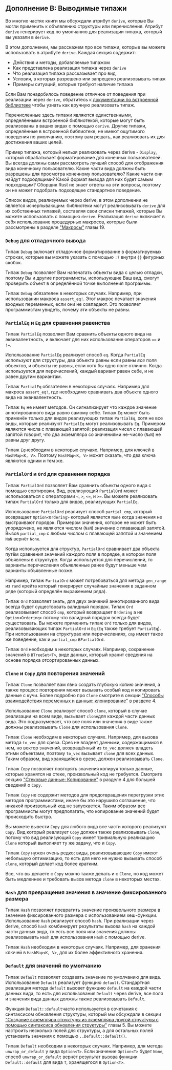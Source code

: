 ## Дополнение В: Выводимые типажи

Во многих частях книги мы обсуждали атрибут `derive`, которые Вы могли применить к объявлению структуры или перечисления. Атрибут `derive` генерирует код по умолчанию для реализации типажа, который вы указали в  `derive`.

В этом дополнении, мы расскажем про все типажи, которые вы можете использовать в атрибуте `derive`. Каждая секция содержит:

- Действия и методы, добавляемые типажом
- Как представлена реализация типажа через `derive`
- Что реализация типажа рассказывает про вид
- Условия, в которых разрешено или запрещено реализовывать типаж
- Примеры ситуаций, которые требуют наличие типажа

Если Вам понадобилось поведение отличное от поведения при реализации через `derive`, обратитесь к [документации по встроенной библиотеке](../std/index.html)<!-- ignore --> чтобы узнать как вручную реализовать типаж.

Перечисленные здесь типажи являются единственными, определёнными встроенной библиотекой, которые могут быть реализованы в ваших видах с помощью `derive`. Другие типажи, определённые в встроенной библиотеке, не имеют ощутимого поведения по умолчанию, поэтому вам решать, как реализовать их для достижения ваших целей.

Пример типажа, который нельзя реализовать через derive - `Display`, который обрабатывает форматирование для конечных пользователей. Вы всегда должны сами рассмотреть лучший способ для отображения вида конечному пользователю. Какие части вида должны быть разрешены для просмотра конечному пользователю? Какие части они найдут подходящими? Какой формат вывода для них будет самым подходящим? Сборщик Rust не знает ответы на эти вопросы, поэтому он не может подобрать подходящее стандартное поведение.

Список видов, реализуемых через derive, в этом дополнении не является исчерпывающим: библиотеки могут реализовывать `derive` для их собственных типажей, составляя свои списки типажей, которые Вы можете использовать с помощью `derive`. Реализация `derive` включает в себя использование процедурных макросов, которые были рассмотрены в разделе ["Макросы"]<!--  --> главы 19.

### `Debug` для отладочного вывода

Типаж `Debug` включает отладочное форматирование в форматируемых строках, которые вы можете указать с помощью `:?` внутри `{}` фигурных скобок.

Типаж `Debug` позволяет Вам напечатать объекты вида с целью отладки, поэтому Вы и другие программисты, использующие Ваш вид, смогут проверить объект в определённой точке выполнения программы.

Типаж `Debug` обязателен в некоторых случаях. Например, при использовании макроса `assert_eq!`. Этот макрос печатает значения входных переменных, если они не совпадают. Это позволяет программистам увидеть, почему эти объекты не равны.

### `PartialEq` и `Eq` для сравнения равенства

Типаж `PartialEq` позволяет Вам сравнить объекты одного вида на эквивалентность, и включает для них использование операторов `==` и `!=`.

Использование `PartialEq` реализует способ `eq`. Когда `PartialEq` используют для структуры, два объекта равны если равны *все* поля объектов, и объекты не равны, если хотя бы одно поле отлично. Когда используется для перечислений, каждый вариант равен себе, и не равен другим вариантам.

Типаж `PartialEq` обязателен в некоторых случаях. Например для макроса `assert_eq!`, где необходимо сравнивать два объекта одного вида на эквивалентность.

Типаж `Eq` не имеет методов. Он сигнализирует что каждое значение аннотированного вида равно самому себе. Типаж `Eq` может быть применён только для видов реализующих типаж `PartialEq`, хотя не все виды, которые реализуют `PartialEq` могут реализовывать `Eq`. Примером являются числа с плавающей запятой: реализация чисел с плавающей запятой говорит, что два экземпляра со значениями не-число (`NaN`) не равны друг другу.

Типаж `Eq`необходим в некоторых случаях. Например, для ключей в `HashMap<K, V>`. Поэтому `HashMap<K, V>` может сказать, что два ключа являются одним и тем же.

### `PartialOrd` и `Ord` для сравнения порядка

Типаж `PartialOrd` позволяет Вам сравнить объекты одного вида с помощью сортировки. Вид, реализующий `PartialOrd` может использоваться с операторами `<`, `>`, `<=`, и `>=`. Вы можете реализовать типаж `PartialOrd` только для видов, реализующих `PartialEq`.

Использование `PartialOrd` реализует способ `partial_cmp`, который возвращает `Option<Ordering>` который является `None` когда значения не выстраивают порядок. Примером значения, которое не может быть упорядочено, не являются числом (`NaN`) значение с плавающей запятой. Вызов `partial_cmp` с любым числом с плавающей запятой и значением `NaN` вернёт `None`.

Когда используется для структур, `PartialOrd` сравнивает два объекта путём сравнения значений каждого поля в порядке, в котором поля объявлены в структуре. Когда используется для перечислений, то варианты перечисления объявленные ранее будут меньше чем варианты объявленные позже.

Например, типаж `PartialOrd` может потребоваться для метода `gen_range` из `rand` крейта который генерирует случайные значения в заданном ряде (который определён выражением ряда).

Типаж `Ord` позволяет знать, для двух значений аннотированного вида всегда будет существовать валидный порядок. Типаж `Ord` реализовывает способ `cmp`, который возвращает `Ordering` а не `Option<Ordering>` потому что валидный порядок всегда будет существовать. Вы можете применить типаж  `Ord` только для видов, реализовывающих типаж `PartialOrd` и `Eq` (`Eq` также требует `PartialEq`). При использовании на структурах или перечислениях, `cmp` имеет такое же поведение, как и `partial_cmp` в`PartialOrd`.

Типаж `Ord` необходим в некоторых случаях. Например, сохранение значений в `BTreeSet<T>`, виде данных, который хранит сведения на основе порядка отсортированных данных.

### `Clone` и `Copy` для повторения значений

Типаж `Clone` позволяет вам явно создать глубокую копию значения, а также процесс повторения может вызывать особый код и копировать данные с кучи. Более подробно про `Clone` смотрите в секции ["Способы взаимодействия переменных и данных: клонирование"](ch04-01-what-is-ownership.html#ways-variables-and-data-interact-clone) в разделе 4.

Использование `Clone` реализует способ `clone`, который в случае реализации на всем виде, вызывает `clone`для каждой части данных вида. Это подразумевает, что все поля или значения в виде также должны реализовывать `Clone` для использования `Clone`.

Типаж `Clone` необходим в некоторых случаях. Например, для вызова метода `to_vec` для среза. Срез не владеет данными, содержащимися в нем, но вектор значений, возвращённый из `to_vec` должен владеть этими объектами, поэтому `to_vec` вызывает `clone` для всех данных. Таким образом, вид хранящийся в срезе, должен реализовывать `Clone`.

Типаж `Copy` позволяет повторять значения копируя только данные, которые хранятся на стеке, произвольный код не требуется. Смотрите секцию ["Стековые данные: Копирование"](ch04-01-what-is-ownership.html#stack-only-data-copy)<!-- ignore --> в разделе 4 для большей сведений о `Copy`.

Типаж `Copy` не содержит методов для предотвращения перегрузки этих методов программистами, иначе бы это нарушило соглашение, что никакой произвольный код не запускается. Таким образом все программисты могут предполагать, что копирование значений будет происходить быстро.

Вы можете вывести `Copy` для любого вида все части которого реализуют `Copy`. Вид который реализует `Copy` должен также реализовывать `Clone`, потому что вид реализующий `Copy` имеет тривиальную реализацию `Clone` который выполняет ту же задачу, что и `Copy`.

Типаж `Copy` нужен очень редко; виды, реализовывающие `Copy` имеют небольшую оптимизацию, то есть для него не нужно вызывать способ `clone`, который делает код более кратким.

Все, что вы делаете с `Copy` можно также делать и с `Clone`, но код может быть медленнее и требовать вызов метода `clone` в некоторых местах.

### `Hash` для превращения значения в значение фиксированного размера

Типаж `Hash` позволяет превратить значение произвольного размера в значение фиксированного размера с использованием хеш-функции. Использование `Hash` реализует способ `hash`. При реализации через derive, способ `hash` комбинирует результаты вызова `hash` на каждой части данных вида, то есть все поля или значения должны реализовывать `Hash` для использования `Hash` с помощью derive.

Типаж `Hash` необходим в некоторых случаях. Например, для хранения ключей в `HashMap<K, V>`, для их более эффективного хранения.

### `Default` для значений по умолчанию

Типаж `Default` позволяет создавать значение по умолчанию для вида. Использование `Default` реализует функцию `default`. Стандартная реализация метода `default` вызовет функцию `default` на каждой части данных вида, то есть для использования `Default` через derive, все поля и значения вида данных должны также реализовывать `Default`.

Функция `Default::default`часто используется в сочетания с синтаксисом обновления структуры, который мы обсуждали в секции ["Создание экземпляра структуры из экземпляра другой структуры с помощью синтаксиса обновления структуры"](ch05-01-defining-structs.html#creating-instances-from-other-instances-with-struct-update-syntax)<!-- ignore --> главы 5. Вы можете настроить несколько полей для структуры, а для остальных полей установить значения с помощью <code>..Default::default()</code>.

Типаж `Default` необходим в некоторых случаях. Например, для метода `unwrap_or_default` у вида `Option<T>`. Если значение `Option<T>` будет `None`, способ `unwrap_or_default` вернёт результат вызова функции `Default::default` для вида `T`, хранящегося в `Option<T>`.


["Макросы"]: ch19-06-macros.html#macros